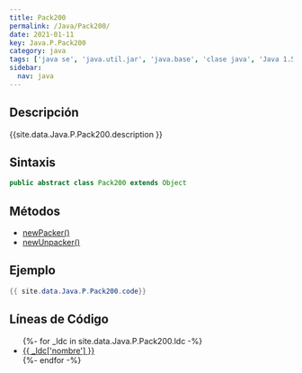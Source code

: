 ```yaml
---
title: Pack200
permalink: /Java/Pack200/
date: 2021-01-11
key: Java.P.Pack200
category: java
tags: ['java se', 'java.util.jar', 'java.base', 'clase java', 'Java 1.5']
sidebar: 
  nav: java
---
```


## Descripción
{{site.data.Java.P.Pack200.description }}

## Sintaxis
~~~java
public abstract class Pack200 extends Object
~~~

## Métodos
* [newPacker()](/Java/Pack200/newPacker)
* [newUnpacker()](/Java/Pack200/newUnpacker)

## Ejemplo
~~~java
{{ site.data.Java.P.Pack200.code}}
~~~

## Líneas de Código
<ul>
{%- for _ldc in site.data.Java.P.Pack200.ldc -%}
   <li>
       <a href="{{_ldc['url'] }}">{{ _ldc['nombre'] }}</a>
   </li>
{%- endfor -%}
</ul>

